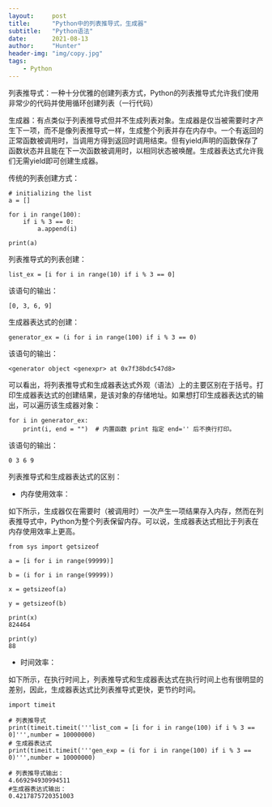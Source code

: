 ```yaml
---
layout:     post
title:      "Python中的列表推导式，生成器"
subtitle:   "Python语法"
date:       2021-08-13
author:     "Hunter"
header-img: "img/copy.jpg"
tags:
    - Python
---
```

列表推导式：一种十分优雅的创建列表方式，Python的列表推导式允许我们使用非常少的代码并使用循环创建列表（一行代码）

生成器：有点类似于列表推导式但并不生成列表对象。生成器是仅当被需要时才产生下一项，而不是像列表推导式一样，生成整个列表并存在内存中。一个有返回的正常函数被调用时，当调用方得到返回时调用结束。但有yield声明的函数保存了函数状态并且能在下一次函数被调用时，以相同状态被唤醒。生成器表达式允许我们无需yield即可创建生成器。

传统的列表创建方式：

```
# initializing the list
a = []

for i in range(100):
    if i % 3 == 0:
        a.append(i)

print(a)
```

列表推导式的列表创建：

```
list_ex = [i for i in range(10) if i % 3 == 0]
```

该语句的输出：

```
[0, 3, 6, 9]
```

生成器表达式的创建：

```
generator_ex = (i for i in range(100) if i % 3 == 0)
```

该语句的输出：

```
<generator object <genexpr> at 0x7f38bdc547d8>
```

可以看出，将列表推导式和生成器表达式外观（语法）上的主要区别在于括号。打印生成器表达式的创建结果，是该对象的存储地址。如果想打印生成器表达式的输出，可以遍历该生成器对象：

```
for i in generator_ex:
    print(i, end = "")  # 内置函数 print 指定 end='' 后不换行打印。
```

该语句的输出：

```
0 3 6 9
```

列表推导式和生成器表达式的区别：

- 内存使用效率：

如下所示，生成器仅在需要时（被调用时）一次产生一项结果存入内存，然而在列表推导式中，Python为整个列表保留内存。可以说，生成器表达式相比于列表在内存使用效率上更高。

```
from sys import getsizeof                                               

a = [i for i in range(99999)]                                           

b = (i for i in range(99999))                                           

x = getsizeof(a)                                                        

y = getsizeof(b)                                                        

print(x)                                                                
824464

print(y)                                                                
88
```

- 时间效率：

如下所示，在执行时间上，列表推导式和生成器表达式在执行时间上也有很明显的差别，因此，生成器表达式比列表推导式更快，更节约时间。

```
import timeit

# 列表推导式
print(timeit.timeit('''list_com = [i for i in range(100) if i % 3 == 0]''',number = 10000000) 
# 生成器表达式
print(timeit.timeit('''gen_exp = (i for i in range(100) if i % 3 == 0)''',number = 10000000) 

# 列表推导式输出：
4.669294930994511
#生成器表达式输出：
0.4217875720351003
```